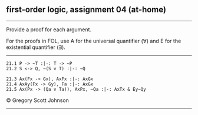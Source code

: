 ## first-order logic, assignment 04 (at-home)

---

Provide a proof for each argument. 

For the proofs in FOL, use A for the universal quantifier (&forall;) and E for the existential quantifier (&exist;). 

---

~~~{.ProofChecker .JohnsonSL options="fonts tabindent render" guides="fitch" points="20" late-credit="15"}
21.1 P -> ~T :|-: T -> ~P
21.2 S <-> Q, ~(S v T) :|-: ~Q
~~~


~~~{.ProofChecker .ForallxQLPlus options="fonts tabindent render" guides="fitch" points="20" late-credit="15"}
21.3 Ax(Fx -> Gx), AxFx :|-: AxGx
21.4 AxAy(Fx -> Gy), Fa :|-: AxGx
21.5 Ax(Px -> (Qa v Ta)), AxPx, ~Qa :|-: AxTx & Ey~Qy
~~~ 

<p>&copy; <script>document.write(new Date().getFullYear())</script> Gregory Scott Johnson</p>
 
---